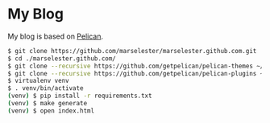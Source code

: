 # My Blog

My blog is based on [Pelican](https://blog.getpelican.com).

```sh
$ git clone https://github.com/marselester/marselester.github.com.git
$ cd ./marselester.github.com/
$ git clone --recursive https://github.com/getpelican/pelican-themes ~/pelican-themes
$ git clone --recursive https://github.com/getpelican/pelican-plugins ~/pelican-plugins
$ virtualenv venv
$ . venv/bin/activate
(venv) $ pip install -r requirements.txt
(venv) $ make generate
(venv) $ open index.html
```
